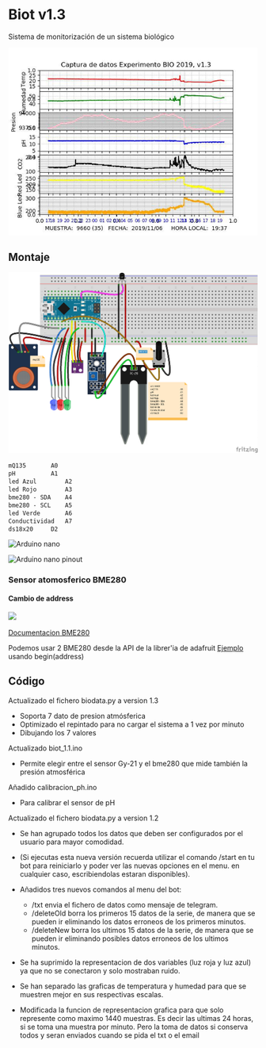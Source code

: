 # Biot v1.3

Sistema de monitorización de un sistema biológico

![](./images/photo_2019-11-06_21-27-37.jpg)


## Montaje

![](./images/Biot_1.3_bb.png)

	mQ135		A0
	pH 			A1
	led Azul		A2
	led Rojo		A3
	bme280 - SDA	A4 
	bme280 - SCL	A5
	led Verde		A6
	Conductividad	A7
	ds18x20		D2


![Arduino nano](http://www.circuitstoday.com/wp-content/uploads/2018/02/Arduino-Nano-Pinout.jpg)

![Arduino nano pinout](https://ae01.alicdn.com/kf/H8c86a9f28ba841c498be7c2fac8879edk.jpg)


### Sensor atomosferico BME280

#### Cambio de address

![](https://live.staticflickr.com/1913/45538157714_bf0bbf35da_b.jpg)

[Documentacion BME280](https://lastminuteengineers.com/bme280-arduino-tutorial/)

Podemos usar 2 BME280 desde la API de la librer'ia de adafruit [Ejemplo](https://github.com/adafruit/Adafruit_BME280_Library/blob/master/Adafruit_BME280.h#L133) usando begin(address)

## Código

Actualizado el fichero biodata.py a version 1.3
* Soporta 7 dato de presion atmósferica
* Optimizado el repintado para no cargar el sistema a 1 vez por minuto
* Dibujando los 7 valores

Actualizado biot_1.1.ino
* Permite elegir entre el sensor Gy-21 y el bme280 que mide también la presión atmosférica

Añadido calibracion_ph.ino
* Para calibrar el sensor de pH

Actualizado el fichero biodata.py a version 1.2

* Se han agrupado todos los datos que deben ser configurados por el usuario para mayor comodidad.

* (Si ejecutas esta nueva versión recuerda utilizar el comando /start en tu bot para reiniciarlo y poder ver las nuevas opciones en el menu. en cualquier caso, escribiendolas estaran disponibles).
* Añadidos tres nuevos comandos al menu del bot:
  * /txt  envia el fichero de datos como mensaje de telegram.
  * /deleteOld  borra los primeros 15 datos de la serie, de manera que se pueden ir eliminando los datos erroneos de los primeros minutos.
  * /deleteNew  borra los ultimos 15 datos de la serie, de manera que se pueden ir eliminando posibles datos erroneos de los ultimos minutos.
* Se ha suprimido la representacion de dos variables (luz roja y luz azul) ya que no se conectaron y solo mostraban ruido.
* Se han separado las graficas de temperatura y humedad para que se muestren mejor en sus respectivas escalas.
* Modificada la funcion de representacion grafica para que solo represente como maximo 1440 muestras. Es decir las ultimas 24 horas, si se toma una muestra por minuto. Pero la toma de datos si conserva todos y seran enviados cuando se pida el txt o el email
